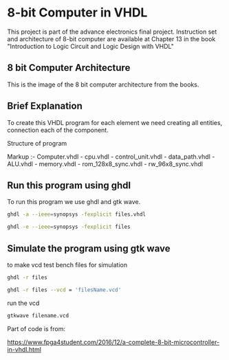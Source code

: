 # 8-bit Computer in VHDL

This project is part of the advance electronics final project. Instruction set and architecture of 8-bit computer are available at Chapter 13 in the book "Introduction to Logic Circuit and Logic Design with VHDL"


## 8 bit Computer Architecture

This is the image of the 8 bit computer architecture from the books.



## Brief Explanation

To create this VHDL program for each element we need creating all entities, connection each of the component.

Structure of program

Markup :- Computer.vhdl
                - cpu.vhdl
                        - control_unit.vhdl
                        - data_path.vhdl
                        - ALU.vhdl
                - memory.vhdl
                        - rom_128x8_sync.vhdl
                        - rw_96x8_sync.vhdl
         




## Run this program using ghdl

To run this program we use ghdl and gtk wave.

```bash
ghdl -a --ieee=synopsys -fexplicit files.vhdl
```

```bash
ghdl -e --ieee=synopsys -fexplicit files
```



## Simulate the program using gtk wave

to make vcd test bench files for simulation

```bash
ghdl -r files

ghdl -r files --vcd = 'filesName.vcd'
```

run the vcd

```bash
gtkwave filename.vcd
```

Part of code is from:

https://www.fpga4student.com/2016/12/a-complete-8-bit-microcontroller-in-vhdl.html

